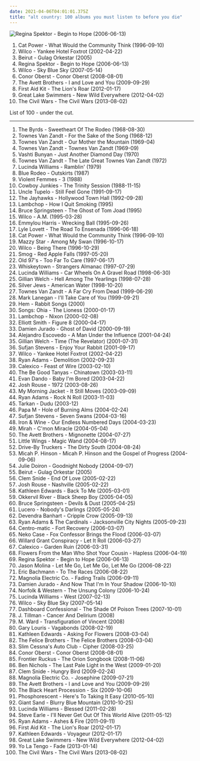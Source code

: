 ```yaml
---
date: 2021-04-06T04:01:01.375Z
title: "alt country: 100 albums you must listen to before you die"
---
```

![Regina Spektor - Begin to Hope (2006-06-13)](http://coverartarchive.org/release/7c48653c-8e50-4f8b-91a4-25321c500fed/25262967822-500.jpg "Regina Spektor - Begin to Hope (2006-06-13)")
<ol class="albums">
<li data-cover="http://coverartarchive.org/release/cb552dc7-b0fe-4bcd-b864-1b3940baee8c/6010090362-500.jpg" data-tags="indie, female vocalists, female, alternative, indie rock, female singers, pop, rock, alternative rock, indie pop, female vocals, female vocalist, female voices, girls, indie-rock, female artists, female vocal, indie-pop, love song" role="button">Cat Power - What Would the Community Think (1996-09-10)</li>
<li data-cover="http://coverartarchive.org/release/667f92d8-2ea5-49fd-914b-54f955622ea9/3636036495-500.jpg" data-tags="indie, alt-country" role="button">Wilco - Yankee Hotel Foxtrot (2002-04-22)</li>
<li data-cover="https://img.discogs.com/5rfwQzSQz1olDnMk_Bd8qnDKWU0=/fit-in/600x600/filters:strip_icc():format(jpeg):mode_rgb():quality(90)/discogs-images/R-696056-1167340049.jpeg.jpg" data-tags="folk, indie" role="button">Beirut - Gulag Orkestar (2005)</li>
<li data-cover="http://coverartarchive.org/release/7c48653c-8e50-4f8b-91a4-25321c500fed/25262967822-500.jpg" data-tags="female vocalists, indie, singer-songwriter" role="button">Regina Spektor - Begin to Hope (2006-06-13)</li>
<li data-cover="https://img.discogs.com/ygsrUo2N5u-5i5LBJWxf3UcleuY=/fit-in/488x424/filters:strip_icc():format(jpeg):mode_rgb():quality(90)/discogs-images/R-6221558-1414072205-7012.jpeg.jpg" data-tags="indie" role="button">Wilco - Sky Blue Sky (2007-05-14)</li>
<li data-cover="http://coverartarchive.org/release/9d3aa863-b420-4e4b-a8ea-0868c80fc60d/6438594786-500.jpg" data-tags="folk rock" role="button">Conor Oberst - Conor Oberst (2008-08-01)</li>
<li data-cover="http://coverartarchive.org/release/edfa2198-2521-4c00-95e9-b8385f189aec/15829365088-500.jpg" data-tags="alt-country, folk rock" role="button">The Avett Brothers - I and Love and You (2009-09-29)</li>
<li data-cover="http://coverartarchive.org/release/dd28bdf0-4610-49ac-97db-800dcff5cca6/10744966085-500.jpg" data-tags="2012" role="button">First Aid Kit - The Lion's Roar (2012-01-17)</li>
<li data-cover="http://coverartarchive.org/release/3d67f630-15d5-4a80-a6b7-fedbd85965cb/3846383791-500.jpg" data-tags="indie, folk, alt country, remember, nettwerk records" role="button">Great Lake Swimmers - New Wild Everywhere (2012-04-02)</li>
<li data-cover="http://coverartarchive.org/release/75b78092-f898-47fa-a2f0-ccc061f277e8/4825372811-500.jpg" data-tags="folk, indie rock, usa, acoustic, americana, alt folk, indie folk, alt country, alternative country, 10s, 2010s, 2013 albums, monochrome album covers, american group, grammy winner 2014" role="button">The Civil Wars - The Civil Wars (2013-08-02)</li>
</ol>
List of 100 - under the cut.
<!-- more -->

_________________

<ol class="albums">
<li data-cover="https://img.discogs.com/OQ__5_oT_BTlX3FMtsmubxuiAA0=/fit-in/600x938/filters:strip_icc():format(jpeg):mode_rgb():quality(90)/discogs-images/R-4211856-1580415737-7902.jpeg.jpg" data-tags="country rock" role="button">
The Byrds - Sweetheart Of The Rodeo (1968-08-30)
</li>
<li data-cover="http://coverartarchive.org/release/0500c425-43b8-3913-bcb5-e4855a11263f/18741456192-500.jpg" data-tags="country, 60s, folk, singer-songwriter, contemporary folk, americana, folk rock" role="button">
Townes Van Zandt - For the Sake of the Song (1968-12)
</li>
<li data-cover="https://via.placeholder.com/450" data-tags="singer-songwriter, folk, americana" role="button">
Townes Van Zandt - Our Mother the Mountain (1969-04)
</li>
<li data-cover="https://img.discogs.com/Q9NreNhpheMuQ3KuaJ2d5I0P0W8=/fit-in/600x600/filters:strip_icc():format(jpeg):mode_rgb():quality(90)/discogs-images/R-3075794-1433194602-7155.jpeg.jpg" data-tags="singer-songwriter, country" role="button">
Townes Van Zandt - Townes Van Zandt (1969-09)
</li>
<li data-cover="https://img.discogs.com/2x-W2u8k9mU9yX_EUoj7jyLfKac=/fit-in/600x600/filters:strip_icc():format(jpeg):mode_rgb():quality(90)/discogs-images/R-640394-1504973916-3642.jpeg.jpg" data-tags="folk, female vocalists, indie, alternative" role="button">
Vashti Bunyan - Just Another Diamond Day (1970)
</li>
<li data-cover="https://via.placeholder.com/450" data-tags="70s" role="button">
Townes Van Zandt - The Late Great Townes Van Zandt (1972)
</li>
<li data-cover="https://img.discogs.com/3Zk1qyEPssGCnJBXCSCM48JGWp4=/fit-in/600x798/filters:strip_icc():format(jpeg):mode_rgb():quality(90)/discogs-images/R-4911255-1467581273-7853.jpeg.jpg" data-tags="alt country" role="button">
Lucinda Williams - Ramblin' (1979)
</li>
<li data-cover="http://coverartarchive.org/release/9b3e8c3e-5cdd-4e50-b448-fde6e05c72d3/4543193438-500.jpg" data-tags="alt country" role="button">
Blue Rodeo - Outskirts (1987)
</li>
<li data-cover="http://coverartarchive.org/release/7f7373e8-5e62-451f-8098-53a269364510/14903148792-500.jpg" data-tags="indie, rock, 80s, punk, alternative, college rock, post-punk, american, alt-country, male vocalist, folk punk, alt country, lies, inspiring, not good, sjc, tdhassociation" role="button">
Violent Femmes - 3 (1988)
</li>
<li data-cover="http://coverartarchive.org/release/ec5b0fbf-aa84-4538-9bb7-ae14e54f7e46/4464452202-500.jpg" data-tags="alt-country" role="button">
Cowboy Junkies - The Trinity Session (1988-11-15)
</li>
<li data-cover="https://img.discogs.com/PqD4V5GCVuTqdWD1zS_M3u5DPck=/fit-in/300x300/filters:strip_icc():format(jpeg):mode_rgb():quality(90)/discogs-images/R-3504333-1333048227.jpeg.jpg" data-tags="country, alt-country" role="button">
Uncle Tupelo - Still Feel Gone (1991-09-17)
</li>
<li data-cover="http://coverartarchive.org/release/88e43537-6979-4791-93ed-6217c9e40c4c/5036933031-500.jpg" data-tags="alt-country, americana" role="button">
The Jayhawks - Hollywood Town Hall (1992-09-28)
</li>
<li data-cover="http://coverartarchive.org/release/1083b12a-3f60-4579-a817-f8dace0942c8/4558025107-500.jpg" data-tags="americana, alt-country" role="button">
Lambchop - How I Quit Smoking (1995)
</li>
<li data-cover="http://coverartarchive.org/release/f6403fc4-2225-41f0-b006-69461fe3d4d7/6753474012-500.jpg" data-tags="rock, singer-songwriter, 90s, folk, folk rock" role="button">
Bruce Springsteen - The Ghost of Tom Joad (1995)
</li>
<li data-cover="https://img.discogs.com/syYhh8fq67to9UIFnNxdVupjIbg=/fit-in/503x510/filters:strip_icc():format(jpeg):mode_rgb():quality(90)/discogs-images/R-1985410-1256769426.jpeg.jpg" data-tags="alt-country" role="button">
Wilco - A.M. (1995-03-28)
</li>
<li data-cover="http://coverartarchive.org/release/3340642f-c8c7-48aa-83c0-e3a696dcbe76/14642036386-500.jpg" data-tags="country, female vocalists, alt-country" role="button">
Emmylou Harris - Wrecking Ball (1995-09-26)
</li>
<li data-cover="http://coverartarchive.org/release/d98d3979-bd65-4524-8b8c-9deec13caa46/2959932640-500.jpg" data-tags="alt-country" role="button">
Lyle Lovett - The Road To Ensenada (1996-06-18)
</li>
<li data-cover="http://coverartarchive.org/release/cb552dc7-b0fe-4bcd-b864-1b3940baee8c/6010090362-500.jpg" data-tags="indie, female vocalists, female, alternative, indie rock, female singers, pop, rock, alternative rock, indie pop, female vocals, female vocalist, female voices, girls, indie-rock, female artists, female vocal, indie-pop, love song" role="button">
Cat Power - What Would the Community Think (1996-09-10)
</li>
<li data-cover="http://coverartarchive.org/release/3ee6bd30-4a23-40cb-9958-d0c321ccdff3/17361537089-500.jpg" data-tags="female vocalists, indie, alternative, alternative rock, indie rock, indie pop, female singers, female, pop, rock, girls, indie-rock, female vocals, female vocalist, female artists, female vocal, female voices, indie-pop" role="button">
Mazzy Star - Among My Swan (1996-10-17)
</li>
<li data-cover="http://coverartarchive.org/release/d18b273a-4987-4594-a4db-419454c7e113/2013460549-500.jpg" data-tags="alt-country, 90s" role="button">
Wilco - Being There (1996-10-29)
</li>
<li data-cover="http://coverartarchive.org/release/27d99673-cdc9-4172-bdf6-d3bd0620c0ee/15960021076-500.jpg" data-tags="singer-songwriter, 90s, indie, folk, lo-fi, mellow, slowcore" role="button">
Smog - Red Apple Falls (1997-05-20)
</li>
<li data-cover="http://coverartarchive.org/release/4f011457-2953-4a80-a00d-cb5a22dfae5d/24132483982-500.jpg" data-tags="alt-country, americana, 90s" role="button">
Old 97's - Too Far To Care (1997-06-17)
</li>
<li data-cover="https://img.discogs.com/DPXykrJLEsfWDftE5ewzKXttR0U=/fit-in/600x600/filters:strip_icc():format(jpeg):mode_rgb():quality(90)/discogs-images/R-1315068-1494720817-1257.jpeg.jpg" data-tags="americana, alt-country, whiskeytown" role="button">
Whiskeytown - Strangers Almanac (1997-07-29)
</li>
<li data-cover="http://coverartarchive.org/release/36876f89-c7fb-4b08-87ac-8f4f82bfd02e/6139546167-500.jpg" data-tags="alt-country" role="button">
Lucinda Williams - Car Wheels On A Gravel Road (1998-06-30)
</li>
<li data-cover="http://coverartarchive.org/release/bc38531a-a567-3d20-a49c-80f0ff31dac2/6212217119-500.jpg" data-tags="americana" role="button">
Gillian Welch - Hell Among The Yearlings (1998-07-28)
</li>
<li data-cover="https://img.discogs.com/n0rEsIRhAgZo9rDRLCP6Y3WxgnA=/fit-in/170x170/filters:strip_icc():format(jpeg):mode_rgb():quality(90)/discogs-images/R-368162-1104497072.jpg.jpg" data-tags="indie, 90s" role="button">
Silver Jews - American Water (1998-10-20)
</li>
<li data-cover="http://coverartarchive.org/release/45d16e51-18a6-3dff-8125-b69c5e4d38ea/5058926689-500.jpg" data-tags="folk, singer-songwriter, americana, alt country, the poets, the harrisburg family band" role="button">
Townes Van Zandt - A Far Cry From Dead (1999-06-29)
</li>
<li data-cover="http://coverartarchive.org/release/0a4569a0-63c2-49e5-ab64-2eb87157e8c8/2948168281-500.jpg" data-tags="plotters albums" role="button">
Mark Lanegan - I'll Take Care of You (1999-09-21)
</li>
<li data-cover="https://img.discogs.com/mzrlfh0QWWb39FzQZz6tWxtTFdg=/fit-in/600x600/filters:strip_icc():format(jpeg):mode_rgb():quality(90)/discogs-images/R-958023-1177482020.jpeg.jpg" data-tags="female vocalists" role="button">
Hem - Rabbit Songs (2000)
</li>
<li data-cover="http://coverartarchive.org/release/2c3a5aca-26e7-4ab5-84be-9618750ad687/4046964167-500.jpg" data-tags="slow alternative" role="button">
Songs: Ohia - The Lioness (2000-01-17)
</li>
<li data-cover="http://coverartarchive.org/release/058e013c-9cee-4e2d-a3a7-2c643b0aef37/4558030091-500.jpg" data-tags="alt-country, americana" role="button">
Lambchop - Nixon (2000-02-08)
</li>
<li data-cover="http://coverartarchive.org/release/8bc521b4-57af-4b4c-88a1-ad214c9c6516/9560550155-500.jpg" data-tags="singer-songwriter, indie" role="button">
Elliott Smith - Figure 8 (2000-04-17)
</li>
<li data-cover="http://coverartarchive.org/release/0e70135c-379b-474e-9d91-72abc1fab102/20161665425-500.jpg" data-tags="indie, alternative, singer-songwriter, rock, country, alternative rock, folk, indie pop, indie rock, acoustic, blues, guitar" role="button">
Damien Jurado - Ghost of David (2000-09-19)
</li>
<li data-cover="http://coverartarchive.org/release/0a805b94-52b6-4c74-8eff-744d213f9d2e/23131353441-500.jpg" data-tags="rock, singer-songwriter, americana" role="button">
Alejandro Escovedo - A Man Under the Influence (2001-04-24)
</li>
<li data-cover="http://coverartarchive.org/release/094d238f-d444-3acf-959a-4b3d989651cd/6139721909-500.jpg" data-tags="00s" role="button">
Gillian Welch - Time (The Revelator) (2001-07-31)
</li>
<li data-cover="http://coverartarchive.org/release/dab7d7c9-2830-4acc-9534-72dbf1f022eb/2655230441-500.jpg" data-tags="electronic" role="button">
Sufjan Stevens - Enjoy Your Rabbit (2001-09-17)
</li>
<li data-cover="http://coverartarchive.org/release/667f92d8-2ea5-49fd-914b-54f955622ea9/3636036495-500.jpg" data-tags="indie, alt-country" role="button">
Wilco - Yankee Hotel Foxtrot (2002-04-22)
</li>
<li data-cover="http://coverartarchive.org/release/d15bdbc1-11ac-3c28-8619-c445ffbe390a/2986614652-500.jpg" data-tags="alt-country, 2000s" role="button">
Ryan Adams - Demolition (2002-09-23)
</li>
<li data-cover="http://coverartarchive.org/release/1d22deda-5427-4b32-83c3-d36a369c2070/15971902789-500.jpg" data-tags="americana" role="button">
Calexico - Feast of Wire (2003-02-10)
</li>
<li data-cover="https://img.discogs.com/wXWlv5OPTINy4uKy4SFJ2odC_No=/fit-in/500x500/filters:strip_icc():format(jpeg):mode_rgb():quality(90)/discogs-images/R-1043165-1187395720.jpeg.jpg" data-tags="folk" role="button">
The Be Good Tanyas - Chinatown (2003-03-11)
</li>
<li data-cover="http://coverartarchive.org/release/aa51c84c-d61f-37e3-b285-241a2a89a4bd/15549971613-500.jpg" data-tags="folk" role="button">
Evan Dando - Baby I'm Bored (2003-04-22)
</li>
<li data-cover="https://img.discogs.com/PfPoqLNgIt4961FT6YqkVcfHxF4=/fit-in/600x600/filters:strip_icc():format(jpeg):mode_rgb():quality(90)/discogs-images/R-7048239-1545904683-7185.jpeg.jpg" data-tags="indie, start to finish albums, purchased 07" role="button">
Josh Rouse - 1972 (2003-08-26)
</li>
<li data-cover="https://img.discogs.com/VJB1rFlOG6ZH8Uq_T0r9BxdfUTQ=/fit-in/600x595/filters:strip_icc():format(jpeg):mode_rgb():quality(90)/discogs-images/R-7107450-1433888454-3100.jpeg.jpg" data-tags="2003, rock" role="button">
My Morning Jacket - It Still Moves (2003-09-09)
</li>
<li data-cover="http://coverartarchive.org/release/95af8ca5-8f40-42c3-815b-461f36018d24/4803477506-500.jpg" data-tags="rock" role="button">
Ryan Adams - Rock N Roll (2003-11-03)
</li>
<li data-cover="https://img.discogs.com/JXaLMhJYJVL7tqQHgpYmv60fUqY=/fit-in/600x540/filters:strip_icc():format(jpeg):mode_rgb():quality(90)/discogs-images/R-454482-1333877155.jpeg.jpg" data-tags="dudu, tarkan" role="button">
Tarkan - Dudu (2003-12)
</li>
<li data-cover="https://img.discogs.com/acRrkMBO_ENG4rqBEhl9zcUDMwk=/fit-in/600x602/filters:strip_icc():format(jpeg):mode_rgb():quality(90)/discogs-images/R-247329-1392151527-9819.jpeg.jpg" data-tags="folk, singer-songwriter, americana, alt country, naked covers, the poets, the harrisburg family band, allmusicp, lorcas" role="button">
Papa M - Hole of Burning Alms (2004-02-24)
</li>
<li data-cover="https://img.discogs.com/m0fgdWmyM4wTAr76YR_8WWo8On0=/fit-in/373x369/filters:strip_icc():format(jpeg):mode_rgb():quality(90)/discogs-images/R-5218555-1387813137-1639.jpeg.jpg" data-tags="indie, folk" role="button">
Sufjan Stevens - Seven Swans (2004-03-16)
</li>
<li data-cover="https://img.discogs.com/OVJ1kObTaUzbns3_1UIBUPftwJ8=/fit-in/600x600/filters:strip_icc():format(jpeg):mode_rgb():quality(90)/discogs-images/R-484100-1318784010.jpeg.jpg" data-tags="folk" role="button">
Iron & Wine - Our Endless Numbered Days (2004-03-23)
</li>
<li data-cover="https://img.discogs.com/kqYj4ochAeSGmKUFfOnxgKhxmf0=/fit-in/475x422/filters:strip_icc():format(jpeg):mode_rgb():quality(90)/discogs-images/R-525696-1285843401.jpeg.jpg" data-tags="indie, female vocalists, female, indie pop, rock, indie rock, female vocalist, pop, alternative, alternative rock, girls, indie-rock, female vocals, female artists, female vocal, female voices, female singers, indie-pop, love song" role="button">
Mirah - C'mon Miracle (2004-05-04)
</li>
<li data-cover="http://coverartarchive.org/release/a573d1b4-528b-479f-bdc7-47fbaecaa55a/22168138576-500.jpg" data-tags="folk" role="button">
The Avett Brothers - Mignonette (2004-07-27)
</li>
<li data-cover="https://img.discogs.com/iVvwkqtoSnUexSg2FgDy1yZGPC4=/fit-in/500x500/filters:strip_icc():format(jpeg):mode_rgb():quality(90)/discogs-images/R-1453334-1243153042.jpeg.jpg" data-tags="indie, country, alternative, folk, indie pop, indie rock, sad, singer-songwriter, acoustic, blues, mellow, alt-country, melancholy, folk rock, slow, calm, lo-fi, americana, moody, songwriter, winter, sleep, folk noir, freak folk, soft, emotional, slowcore, quiet, indie folk, alt country, singer songwriter, alternative folk, singer-songwriters, short song, alt rock, hippie, indie-folk, independent, lyrics, lo fi, slow-coustic, post folk, chamber folk, neofreak-folk, euphoric misery, concentration, folk me, quiet voices, singersongwriters" role="button">
Little Wings - Magic Wand (2004-08-17)
</li>
<li data-cover="http://coverartarchive.org/release/48239f74-e24f-4e0b-a4e6-019c266ec905/15448138762-500.jpg" data-tags="alt-country, southern rock" role="button">
Drive-By Truckers - The Dirty South (2004-08-24)
</li>
<li data-cover="http://coverartarchive.org/release/c4ae628c-e5b1-488a-a020-908915323088/27637024719-500.jpg" data-tags="indie, folk" role="button">
Micah P. Hinson - Micah P. Hinson and the Gospel of Progress (2004-09-06)
</li>
<li data-cover="http://coverartarchive.org/release/fed28e2c-49ee-4b8d-859a-104cf4536389/27813782373-500.jpg" data-tags="indie, alternative, female vocalists, female, alternative rock, indie pop, indie rock, girls, female vocals, female vocalist, female artists, female vocal, female voices, female singers, pop, rock, indie-rock, indie-pop, folk, love song, female singer-songwriter, quiet voices, singer-songwriter, acoustic, guitar, songwriter, country, sad, slow, calm, sadcore, folk-rock, americana, blues, minimal, american, mellow, alt-country, melancholy, sleep, freak folk, soft, folk rock, new weird america, emotional, intimate, indie folk, singer songwriter, 00s, alt rock, independent, tracks, slow-coustic, alt, lyrics, singer songwriters, quiet music" role="button">
Julie Doiron - Goodnight Nobody (2004-09-07)
</li>
<li data-cover="https://img.discogs.com/5rfwQzSQz1olDnMk_Bd8qnDKWU0=/fit-in/600x600/filters:strip_icc():format(jpeg):mode_rgb():quality(90)/discogs-images/R-696056-1167340049.jpeg.jpg" data-tags="folk, indie" role="button">
Beirut - Gulag Orkestar (2005)
</li>
<li data-cover="https://img.discogs.com/Al4LRLb8bLBwQYpAgK8atsK1htk=/fit-in/600x591/filters:strip_icc():format(jpeg):mode_rgb():quality(90)/discogs-images/R-1231365-1282772334.jpeg.jpg" data-tags="cosmic american music" role="button">
Clem Snide - End Of Love (2005-02-22)
</li>
<li data-cover="http://coverartarchive.org/release/a6d8c013-997d-4858-8d87-00f823b49771/19888930029-500.jpg" data-tags="singer-songwriter" role="button">
Josh Rouse - Nashville (2005-02-22)
</li>
<li data-cover="http://coverartarchive.org/release/d1cd87a1-5dac-483d-b330-1c6ed2549ae1/5262868955-500.jpg" data-tags="canadian, alt-country" role="button">
Kathleen Edwards - Back To Me (2005-03-01)
</li>
<li data-cover="http://coverartarchive.org/release/17d85952-34a0-47f7-9276-8ef9612ca5e4/21759592538-500.jpg" data-tags="folk, indie" role="button">
Okkervil River - Black Sheep Boy (2005-04-05)
</li>
<li data-cover="http://coverartarchive.org/release/dd145ca9-034b-4c1f-b743-507267b1b85e/23678926503-500.jpg" data-tags="rock, singer-songwriter" role="button">
Bruce Springsteen - Devils & Dust (2005-04-25)
</li>
<li data-cover="https://img.discogs.com/cF-rcH_dZJjoANDvO30Aoad0KrM=/fit-in/600x600/filters:strip_icc():format(jpeg):mode_rgb():quality(90)/discogs-images/R-5977748-1561111193-8154.jpeg.jpg" data-tags="rock, alt-country, alt country, southern rock, memphis, emt album 2005, good album, my top albums, memphis punk, allmusicl" role="button">
Lucero - Nobody's Darlings (2005-05-24)
</li>
<li data-cover="https://img.discogs.com/anzSGKFBMIcDM4gL8mANEVa6RAs=/fit-in/433x430/filters:strip_icc():format(jpeg):mode_rgb():quality(90)/discogs-images/R-1194124-1608722085-6124.jpeg.jpg" data-tags="folk" role="button">
Devendra Banhart - Cripple Crow (2005-09-13)
</li>
<li data-cover="http://coverartarchive.org/release/defa1d7d-348e-4398-a155-1a3229201972/15459826827-500.jpg" data-tags="rock, singer-songwriter, alt-country, ryan adams" role="button">
Ryan Adams & The Cardinals - Jacksonville City Nights (2005-09-23)
</li>
<li data-cover="http://coverartarchive.org/release/ad3bdaf3-12bb-4ba5-b48b-41848c9d7598/28249558241-500.jpg" data-tags="rock, americana, alt-country, alt country, the harrisburg family band, band records" role="button">
Centro-matic - Fort Recovery (2006-03-07)
</li>
<li data-cover="https://via.placeholder.com/450" data-tags="alt-country" role="button">
Neko Case - Fox Confessor Brings the Flood (2006-03-07)
</li>
<li data-cover="https://img.discogs.com/UnI35wZMtY8dO7pGaqhbx2LwQbc=/fit-in/599x600/filters:strip_icc():format(jpeg):mode_rgb():quality(90)/discogs-images/R-1927246-1292367656.jpeg.jpg" data-tags="folk-rock, americana, slowcore, alt country" role="button">
Willard Grant Conspiracy - Let It Roll (2006-03-27)
</li>
<li data-cover="http://coverartarchive.org/release/61e933ae-208d-36fe-8dbc-fa0411780514/4021935438-500.jpg" data-tags="americana" role="button">
Calexico - Garden Ruin (2006-03-31)
</li>
<li data-cover="https://img.discogs.com/-vRLqy0OkPeNfxANrLYevcqFPa0=/fit-in/337x337/filters:strip_icc():format(jpeg):mode_rgb():quality(90)/discogs-images/R-1327632-1209967985.jpeg.jpg" data-tags="folk, singer-songwriter, acoustic, alt-country, indie folk, americana, indie, guitar, new weird america, lyrics, country, quiet, calm, mellow, sad, songwriter, lo-fi, alt country, waterhouse records, vancouver, slow, short song" role="button">
Flowers From the Man Who Shot Your Cousin - Hapless (2006-04-19)
</li>
<li data-cover="http://coverartarchive.org/release/7c48653c-8e50-4f8b-91a4-25321c500fed/25262967822-500.jpg" data-tags="female vocalists, indie, singer-songwriter" role="button">
Regina Spektor - Begin to Hope (2006-06-13)
</li>
<li data-cover="http://coverartarchive.org/release/a3be0b9b-874e-44ff-8054-d4dc6ec189d0/10720411555-500.jpg" data-tags="singer-songwriter, indie, country, alternative, folk, indie pop, indie rock, sad, slow, calm, acoustic, lo-fi, americana, blues, moody, songwriter, winter, mellow, alt-country, melancholy, sleep, folk noir, freak folk, soft, folk rock, emotional, slowcore, quiet, indie folk, alt country, singer songwriter, alternative folk, singer-songwriters, short song, alt rock, hippie, indie-folk, independent, lyrics, lo fi, slow-coustic, post folk, chamber folk, neofreak-folk, euphoric misery, concentration, folk me, quiet voices, singersongwriters, quiet  music" role="button">
Jason Molina - Let Me Go, Let Me Go, Let Me Go (2006-08-22)
</li>
<li data-cover="http://coverartarchive.org/release/ac436dff-e730-464a-933a-a9c42632563e/20219843552-500.jpg" data-tags="indie, revolution, folk, alt country, no depression" role="button">
Eric Bachmann - To The Races (2006-08-22)
</li>
<li data-cover="https://img.discogs.com/Y7f1_Rw6oY7uLi7SFUEiP83VYJA=/fit-in/500x500/filters:strip_icc():format(jpeg):mode_rgb():quality(90)/discogs-images/R-776138-1576587513-7678.jpeg.jpg" data-tags="folk, americana, 00s, folk-country" role="button">
Magnolia Electric Co. - Fading Trails (2006-09-11)
</li>
<li data-cover="http://coverartarchive.org/release/6477df3d-e390-4bec-849c-1a45cd73039b/25010408029-500.jpg" data-tags="alternative, folk, indie, country, indie pop, indie rock, sad, singer-songwriter, slow, calm, acoustic, lo-fi, americana, blues, moody, songwriter, winter, mellow, alt-country, melancholy, sleep, folk noir, freak folk, soft, folk rock, emotional, slowcore, quiet, indie folk, alt country, singer songwriter, alternative folk, singer-songwriters, short song, alt rock, hippie, indie-folk, independent, lyrics, lo fi, slow-coustic, post folk, chamber folk, neofreak-folk, euphoric misery, concentration, folk me, quiet voices, singersongwriters, quiet  music" role="button">
Damien Jurado - And Now That I'm In Your Shadow (2006-10-10)
</li>
<li data-cover="https://img.discogs.com/o7PApQWqwex4qoVskm9UeQrNjOI=/fit-in/252x251/filters:strip_icc():format(jpeg):mode_rgb():quality(90)/discogs-images/R-869242-1167392515.jpeg.jpg" data-tags="folk, indie, country, alternative, indie pop, indie rock, sad, singer-songwriter, slow, calm, acoustic, americana, blues, songwriter, mellow, alt-country, melancholy, sleep, freak folk, soft, folk rock, emotional, indie folk, singer songwriter, alt rock, lo-fi, moody, winter, folk noir, slowcore, quiet, alt country, alternative folk, singer-songwriters, short song, hippie, indie-folk, independent, lyrics, lo fi, slow-coustic, post folk, chamber folk, neofreak-folk, euphoric misery, concentration, folk me, quiet voices, singersongwriters" role="button">
Norfolk & Western - The Unsung Colony (2006-10-24)
</li>
<li data-cover="http://coverartarchive.org/release/9870686e-299a-3137-8829-fcbc9006dd9a/12026067663-500.jpg" data-tags="alt-country, singer-songwriter, country" role="button">
Lucinda Williams - West (2007-02-13)
</li>
<li data-cover="https://img.discogs.com/ygsrUo2N5u-5i5LBJWxf3UcleuY=/fit-in/488x424/filters:strip_icc():format(jpeg):mode_rgb():quality(90)/discogs-images/R-6221558-1414072205-7012.jpeg.jpg" data-tags="indie" role="button">
Wilco - Sky Blue Sky (2007-05-14)
</li>
<li data-cover="https://img.discogs.com/WOF7raIoLouZaJKqPANneAjx6o8=/fit-in/500x500/filters:strip_icc():format(jpeg):mode_rgb():quality(90)/discogs-images/R-3999652-1351882712-6546.jpeg.jpg" data-tags="acoustic" role="button">
Dashboard Confessional - The Shade Of Poison Trees (2007-10-01)
</li>
<li data-cover="http://coverartarchive.org/release/4b16363d-02fe-498e-8c0b-98b7509a87be/16717106099-500.jpg" data-tags="folk, acoustic, slow-coustic, indie, alternative, singer-songwriter, lo-fi, alt-country, folk rock, indie folk, alternative folk, country, indie pop, indie rock, sad, slow, calm, americana, blues, moody, songwriter, winter, mellow, melancholy, sleep, folk noir, freak folk, soft, emotional, slowcore, quiet, alt country, singer songwriter, singer-songwriters, short song, alt rock, hippie, indie-folk, independent, lyrics, lo fi, post folk, chamber folk, neofreak-folk, euphoric misery, concentration, folk me, quiet voices, singersongwriters, quiet  music" role="button">
J. Tillman - Cancer And Delirium (2008)
</li>
<li data-cover="https://img.discogs.com/YFt6y2qbfMSvFeznJ9pBCJqSSlI=/fit-in/448x448/filters:strip_icc():format(jpeg):mode_rgb():quality(90)/discogs-images/R-583195-1163087126.jpeg.jpg" data-tags="folk, singer-songwriter" role="button">
M. Ward - Transfiguration of Vincent (2008)
</li>
<li data-cover="http://coverartarchive.org/release/29e1adee-eb33-4668-b995-42a8c2161202/22038098400-500.jpg" data-tags="alt country, 00s" role="button">
Gary Louris - Vagabonds (2008-02-19)
</li>
<li data-cover="https://img.discogs.com/pxBp-EeURNZZVWYB-RK0NOf4PHQ=/fit-in/600x593/filters:strip_icc():format(jpeg):mode_rgb():quality(90)/discogs-images/R-1649080-1294927368.jpeg.jpg" data-tags="canadian" role="button">
Kathleen Edwards - Asking For Flowers (2008-03-04)
</li>
<li data-cover="https://img.discogs.com/Sum2141OEf8MaF45cHmGO9FOVMg=/fit-in/360x360/filters:strip_icc():format(jpeg):mode_rgb():quality(90)/discogs-images/R-1514551-1225317969.jpeg.jpg" data-tags="folk" role="button">
The Felice Brothers - The Felice Brothers (2008-03-04)
</li>
<li data-cover="http://coverartarchive.org/release/e0655004-230d-4448-b261-57e8d519b421/16226403581-500.jpg" data-tags="alternative, americana, alt-country, alt country" role="button">
Slim Cessna's Auto Club - Cipher (2008-03-25)
</li>
<li data-cover="http://coverartarchive.org/release/9d3aa863-b420-4e4b-a8ea-0868c80fc60d/6438594786-500.jpg" data-tags="folk rock" role="button">
Conor Oberst - Conor Oberst (2008-08-01)
</li>
<li data-cover="https://img.discogs.com/TUfQkERJ6yvV0v9O8vvnzpufOoI=/fit-in/600x533/filters:strip_icc():format(jpeg):mode_rgb():quality(90)/discogs-images/R-9215263-1476804459-3464.jpeg.jpg" data-tags="folk, alt-country, 00s" role="button">
Frontier Ruckus - The Orion Songbook (2008-11-06)
</li>
<li data-cover="http://coverartarchive.org/release/3ebc7ec9-f9d1-4597-9d84-e1aaf6769241/12532860738-500.jpg" data-tags="rock, country, alternative, folk, alt country, boners, 10 out of 10, alt-cr" role="button">
Ben Nichols - The Last Pale Light in the West (2009-01-20)
</li>
<li data-cover="https://img.discogs.com/Je95mkzGpZm9Fgz5a3Lqae-XVU4=/fit-in/472x474/filters:strip_icc():format(jpeg):mode_rgb():quality(90)/discogs-images/R-1756909-1241368042.jpeg.jpg" data-tags="indie, alternative, alt-country, alt country, 00s, rem, drive-by truckers, allmusicc, band records" role="button">
Clem Snide - Hungry Bird (2009-02-24)
</li>
<li data-cover="http://coverartarchive.org/release/0df19cac-877c-4dae-9c09-83f1509ee181/21009277200-500.jpg" data-tags="indie, alt country" role="button">
Magnolia Electric Co. - Josephine (2009-07-21)
</li>
<li data-cover="http://coverartarchive.org/release/edfa2198-2521-4c00-95e9-b8385f189aec/15829365088-500.jpg" data-tags="alt-country, folk rock" role="button">
The Avett Brothers - I and Love and You (2009-09-29)
</li>
<li data-cover="https://img.discogs.com/qr4MmU4OCmRL8ae-TPhSuxR6Vkg=/fit-in/400x400/filters:strip_icc():format(jpeg):mode_rgb():quality(90)/discogs-images/R-1957537-1269820645.jpeg.jpg" data-tags="alternative, folk, blues, american, alt country, san diego, folk-blues, music i tried but didnt like" role="button">
The Black Heart Procession - Six (2009-10-06)
</li>
<li data-cover="https://img.discogs.com/l7LWi0aZ5pDiIOYrw_f7axpg3tM=/fit-in/592x600/filters:strip_icc():format(jpeg):mode_rgb():quality(90)/discogs-images/R-2259033-1288908723.jpeg.jpg" data-tags="folk" role="button">
Phosphorescent - Here's To Taking It Easy (2010-05-10)
</li>
<li data-cover="http://coverartarchive.org/release/70750d05-c991-325b-9dd3-c58847d2defa/17697700032-500.jpg" data-tags="alternative, americana, alt-country, alt country, 10s, gothic country, gothic americana, merkliste, alternative roots, band records, chaser iii" role="button">
Giant Sand - Blurry Blue Mountain (2010-10-25)
</li>
<li data-cover="http://coverartarchive.org/release/b076a88f-2e7d-43ef-83bc-00bfc177ac58/8759210775-500.jpg" data-tags="country, folk, americana, modern blues, southern soul" role="button">
Lucinda Williams - Blessed (2011-02-28)
</li>
<li data-cover="https://img.discogs.com/y5UMXmL4pHawCFYBTYS9jQ_As_I=/fit-in/600x542/filters:strip_icc():format(jpeg):mode_rgb():quality(90)/discogs-images/R-2912226-1306944521.jpeg.jpg" data-tags="alt country, alt-country" role="button">
Steve Earle - I'll Never Get Out Of This World Alive (2011-05-12)
</li>
<li data-cover="http://coverartarchive.org/release/513486c0-cbc3-4c88-a056-08ec7c5e41c0/15459840968-500.jpg" data-tags="americana, alt-country, ryan adams" role="button">
Ryan Adams - Ashes & Fire (2011-09-11)
</li>
<li data-cover="http://coverartarchive.org/release/dd28bdf0-4610-49ac-97db-800dcff5cca6/10744966085-500.jpg" data-tags="2012" role="button">
First Aid Kit - The Lion's Roar (2012-01-17)
</li>
<li data-cover="http://coverartarchive.org/release/b303de66-f669-4cb7-b419-149e4dade3dd/5693402415-500.jpg" data-tags="folk" role="button">
Kathleen Edwards - Voyageur (2012-01-17)
</li>
<li data-cover="http://coverartarchive.org/release/3d67f630-15d5-4a80-a6b7-fedbd85965cb/3846383791-500.jpg" data-tags="indie, folk, alt country, remember, nettwerk records" role="button">
Great Lake Swimmers - New Wild Everywhere (2012-04-02)
</li>
<li data-cover="http://coverartarchive.org/release/306adcf4-39b2-4706-919a-f960cc7a1c48/2930110026-500.jpg" data-tags="indie, indie rock, 10s" role="button">
Yo La Tengo - Fade (2013-01-14)
</li>
<li data-cover="http://coverartarchive.org/release/75b78092-f898-47fa-a2f0-ccc061f277e8/4825372811-500.jpg" data-tags="folk, indie rock, usa, acoustic, americana, alt folk, indie folk, alt country, alternative country, 10s, 2010s, 2013 albums, monochrome album covers, american group, grammy winner 2014" role="button">
The Civil Wars - The Civil Wars (2013-08-02)
</li>
</ol>